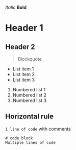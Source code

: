 *Italic*
**Bold**
# Header 1
## Header 2

> Blockquote

* List item 1
* List item 2
* List item 3

1. Numbered list 1
2. Numbered list 2
3. Numbered list 3

Horizontal rule
---
`1 line of code` with comments

```
# code block
Multiple lines of code
```
